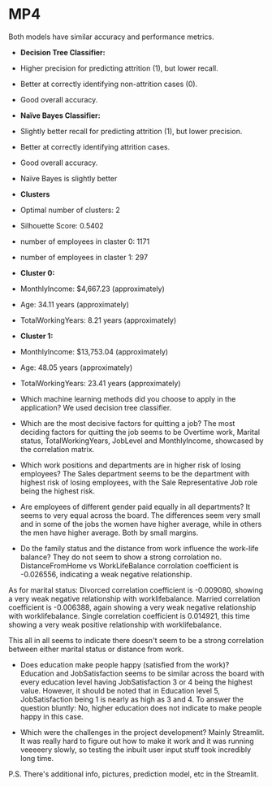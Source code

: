 # MP4
 

Both models have similar accuracy and performance metrics.

- **Decision Tree Classifier:**
- Higher precision for predicting attrition (1), but lower recall.
- Better at correctly identifying non-attrition cases (0).
- Good overall accuracy.

- **Naïve Bayes Classifier:**
- Slightly better recall for predicting attrition (1), but lower precision.
- Better at correctly identifying attrition cases.
- Good overall accuracy.

- Naïve Bayes is slightly better


- **Clusters**
- Optimal number of clusters: 2
- Silhouette Score: 0.5402

- number of employees in claster 0: 1171
- number of employees in claster 1: 297

- **Cluster 0:**
- MonthlyIncome: $4,667.23 (approximately)
- Age: 34.11 years (approximately)
- TotalWorkingYears: 8.21 years (approximately)

- **Cluster 1:**
- MonthlyIncome: $13,753.04 (approximately)
- Age: 48.05 years (approximately)
- TotalWorkingYears: 23.41 years (approximately)


- Which machine learning methods did you choose to apply in the application?
We used decision tree classifier.

- Which are the most decisive factors for quitting a job?
The most deciding factors for quitting the job seems to be 
Overtime work, Marital status, TotalWorkingYears, JobLevel and MonthlyIncome, showcased by the correlation matrix.

- Which work positions and departments are in higher risk of losing employees?
The Sales department seems to be the department with highest risk of losing employees, with the Sale Representative Job role being the highest risk.

- Are employees of different gender paid equally in all departments?
It seems to very equal across the board. The differences seem very small and in some of the jobs the women have higher average, while in others the men have higher average. Both by small margins.

- Do the family status and the distance from work influence the work-life balance?
They do not seem to show a strong corrolation no.
DistanceFromHome vs WorkLifeBalance corrolation coefficient is -0.026556, indicating a weak negative relationship.

As for marital status:
Divorced correlation coefficient is -0.009080, showing a very weak negative relationship with worklifebalance.
Married correlation coefficient is -0.006388, again showing a very weak negative relationship with worklifebalance.
Single correlation coefficient is 0.014921, this time showing a very weak positive relationship with worklifebalance.

This all in all seems to indicate there doesn't seem to be a strong correlation between either marital status or distance from work.

- Does education make people happy (satisfied from the work)?
Education and JobSatisfaction seems to be similar across the board with every education level having JobSatisfaction 3 or 4 being the highest value. However, it should be noted that in Education level 5, JobSatisfaction being 1 is nearly as high as 3 and 4.
To answer the question bluntly: No, higher education does not indicate to make people happy in this case.

- Which were the challenges in the project development?
Mainly Streamlit. It was really hard to figure out how to make it work and it was running veeeeery slowly, so testing the inbuilt user input stuff took incredibly long time. 



P.S. There's additional info, pictures, prediction model, etc in the Streamlit.